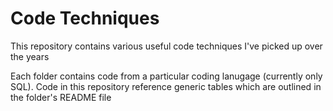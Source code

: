 # Code Techniques
This repository contains various useful code techniques I've picked up over the years

Each folder contains code from a particular coding lanugage (currently only SQL).
Code in this repository reference generic tables which are outlined in the folder's README file
